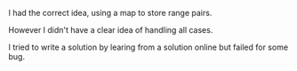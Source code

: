 I had the correct idea, using a map to store range pairs.

However I didn't have a clear idea of handling all cases.

I tried to write a solution by learing from a solution online but failed for some bug.
